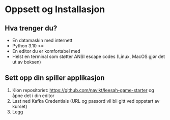 # Oppsett og Installasjon


## Hva trenger du?

- En datamaskin med internett
- Python 3.10 >=
- En editor du er komfortabel med
- Helst en terminal som støtter ANSI escape codes (Linux, MacOS gjør det ut av boksen)


## Sett opp din spiller applikasjon

1. Klon repositoriet: https://github.com/navikt/leesah-game-starter og åpne det i din editor
2. Last ned Kafka Credentials (URL og passord vil bli gitt ved oppstart av kurset)
3. Legg 


